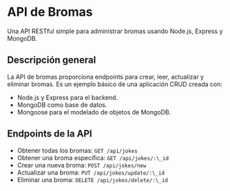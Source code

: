 # API de Bromas

Una API RESTful simple para administrar bromas usando Node.js, Express y MongoDB.

## Descripción general

La API de bromas proporciona endpoints para crear, leer, actualizar y eliminar bromas. Es un ejemplo básico de una aplicación CRUD creada con:

-   Node.js y Express para el backend.
-   MongoDB como base de datos.
-   Mongoose para el modelado de objetos de MongoDB.

## Endpoints de la API

-   Obtener todas los bromas: `GET /api/jokes`
-   Obtener una broma específica: `GET /api/jokes/:\_id`
-   Crear una nueva broma: `POST /api/jokes/new`
-   Actualizar una broma: `PUT /api/jokes/update/:\_id`
-   Eliminar una broma: `DELETE /api/jokes/delete/:\_id`
